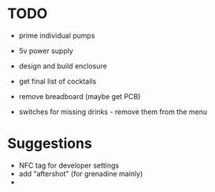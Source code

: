 # TODO


- prime individual pumps
- 5v power supply
- design and build enclosure
- get final list of cocktails
- remove breadboard (maybe get PCB)

- switches for missing drinks - remove them from the menu


# Suggestions

- NFC tag for developer settings
- add "aftershot" (for grenadine mainly)
- 